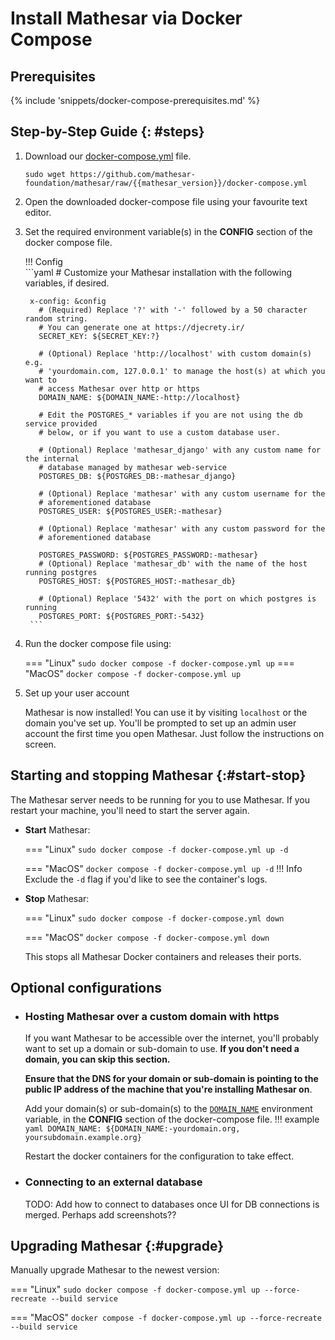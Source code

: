 # Install Mathesar via Docker Compose

## Prerequisites

{% include 'snippets/docker-compose-prerequisites.md' %}


## Step-by-Step Guide {: #steps}

1. Download our [docker-compose.yml](https://github.com/mathesar-foundation/mathesar/raw/{{mathesar_version}}/docker-compose.yml) file.

    ```
    sudo wget https://github.com/mathesar-foundation/mathesar/raw/{{mathesar_version}}/docker-compose.yml
    ```

1. Open the downloaded docker-compose file using your favourite text editor.

1. Set the required environment variable(s) in the **CONFIG** section of the docker compose file.
    
    !!! Config       
        ```yaml
        # Customize your Mathesar installation with the following variables, if desired.

        x-config: &config
          # (Required) Replace '?' with '-' followed by a 50 character random string.
          # You can generate one at https://djecrety.ir/
          SECRET_KEY: ${SECRET_KEY:?}

          # (Optional) Replace 'http://localhost' with custom domain(s) e.g.
          # 'yourdomain.com, 127.0.0.1' to manage the host(s) at which you want to
          # access Mathesar over http or https
          DOMAIN_NAME: ${DOMAIN_NAME:-http://localhost}

          # Edit the POSTGRES_* variables if you are not using the db service provided
          # below, or if you want to use a custom database user.

          # (Optional) Replace 'mathesar_django' with any custom name for the internal
          # database managed by mathesar web-service
          POSTGRES_DB: ${POSTGRES_DB:-mathesar_django}

          # (Optional) Replace 'mathesar' with any custom username for the
          # aforementioned database
          POSTGRES_USER: ${POSTGRES_USER:-mathesar}

          # (Optional) Replace 'mathesar' with any custom password for the
          # aforementioned database

          POSTGRES_PASSWORD: ${POSTGRES_PASSWORD:-mathesar}
          # (Optional) Replace 'mathesar_db' with the name of the host running postgres
          POSTGRES_HOST: ${POSTGRES_HOST:-mathesar_db}

          # (Optional) Replace '5432' with the port on which postgres is running
          POSTGRES_PORT: ${POSTGRES_PORT:-5432}
        ```

1. Run the docker compose file using:

    === "Linux"
        ```
        sudo docker compose -f docker-compose.yml up
        ```
    === "MacOS"
        ```
        docker compose -f docker-compose.yml up
        ```

1. Set up your user account

    Mathesar is now installed! You can use it by visiting `localhost` or the domain you've set up.
    You'll be prompted to set up an admin user account the first time you open Mathesar. Just follow the instructions on screen.


## Starting and stopping Mathesar {:#start-stop}

The Mathesar server needs to be running for you to use Mathesar. If you restart your machine, you'll need to start the server again.

- **Start** Mathesar:

    === "Linux"
        ```
        sudo docker compose -f docker-compose.yml up -d
        ```

    === "MacOS"
        ```
        docker compose -f docker-compose.yml up -d
        ```
    !!! Info
        Exclude the `-d` flag if you'd like to see the container's logs.

- **Stop** Mathesar:

    === "Linux"
        ```
        sudo docker compose -f docker-compose.yml down
        ```

    === "MacOS"
        ```
        docker compose -f docker-compose.yml down
        ```

    This stops all Mathesar Docker containers and releases their ports.


## Optional configurations

- ### **Hosting Mathesar over a custom domain with https**

    If you want Mathesar to be accessible over the internet, you'll probably want to set up a domain or sub-domain to use. **If you don't need a domain, you can skip this section.**

    **Ensure that the DNS for your domain or sub-domain is pointing to the public IP address of the machine that you're installing Mathesar on**.

    Add your domain(s) or sub-domain(s) to the [`DOMAIN_NAME`](../../configuration/env-variables/#domain_name) environment variable, in the **CONFIG** section of the docker-compose file.
    !!! example
        ```yaml
        DOMAIN_NAME: ${DOMAIN_NAME:-yourdomain.org, yoursubdomain.example.org}
        ```
    
    Restart the docker containers for the configuration to take effect.

- ### **Connecting to an external database**
   <!-- TODO -->
    TODO: Add how to connect to databases once UI for DB connections is merged.
    Perhaps add screenshots??


## Upgrading Mathesar {:#upgrade}

Manually upgrade Mathesar to the newest version:

=== "Linux"
    ```
    sudo docker compose -f docker-compose.yml up --force-recreate --build service
    ```

=== "MacOS"
    ```
    docker compose -f docker-compose.yml up --force-recreate --build service
    ```
